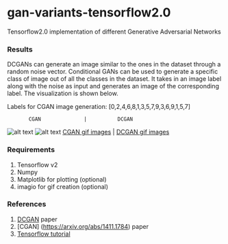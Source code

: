 # gan-variants-tensorflow2.0
Tensorflow2.0 implementation of different Generative Adversarial Networks

### Results
DCGANs can generate an image similar to the ones in the dataset through a random noise vector.
Conditional GANs can be used to generate a specific class of image out of all the classes in the dataset. It takes in an image label along with the noise as input and generates an image of the corresponding label. The visualization is shown below.

Labels for CGAN image generation: [0,2,4,6,8,1,3,5,7,9,3,6,9,1,5,7]

           CGAN              |          DCGAN


![alt text](https://github.com/SamarthGupta93/gan-variants-tf2.0/blob/master/images/cgan_mnist_resized.gif "Training visualization through gif") ![alt text](https://github.com/SamarthGupta93/gan-variants-tf2.0/blob/master/images/dcgan_mnist_resized.gif "DCGAN Training visualization through gif")
[CGAN gif images](https://github.com/SamarthGupta93/gan-variants-tf2.0/tree/master/conditional_gan/generated_images) | [DCGAN gif images](https://github.com/SamarthGupta93/gan-variants-tf2.0/tree/master/dcgan/generated_images/lr_1e-4)

### Requirements
1. Tensorflow v2
2. Numpy
3. Matplotlib for plotting (optional)
4. imagio for gif creation (optional)

### References
1. [DCGAN](https://arxiv.org/abs/1511.06434) paper
2. [CGAN] (https://arxiv.org/abs/1411.1784) paper
2. [Tensorflow tutorial](https://www.tensorflow.org/beta/tutorials/generative/dcgan)
